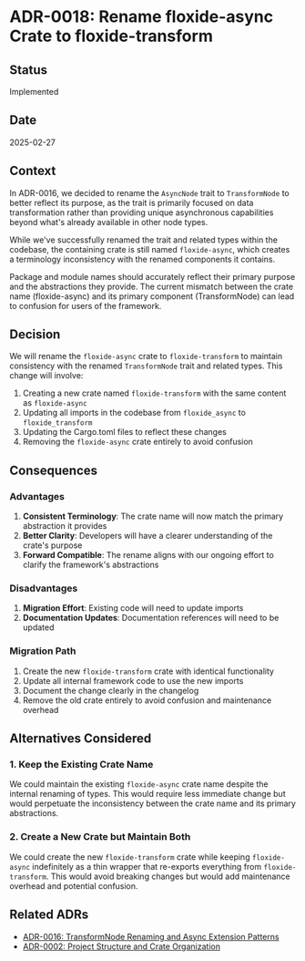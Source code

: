 # ADR-0018: Rename floxide-async Crate to floxide-transform

## Status

Implemented

## Date

2025-02-27

## Context

In ADR-0016, we decided to rename the `AsyncNode` trait to `TransformNode` to better reflect its purpose, as the trait is primarily focused on data transformation rather than providing unique asynchronous capabilities beyond what's already available in other node types.

While we've successfully renamed the trait and related types within the codebase, the containing crate is still named `floxide-async`, which creates a terminology inconsistency with the renamed components it contains.

Package and module names should accurately reflect their primary purpose and the abstractions they provide. The current mismatch between the crate name (floxide-async) and its primary component (TransformNode) can lead to confusion for users of the framework.

## Decision

We will rename the `floxide-async` crate to `floxide-transform` to maintain consistency with the renamed `TransformNode` trait and related types. This change will involve:

1. Creating a new crate named `floxide-transform` with the same content as `floxide-async`
2. Updating all imports in the codebase from `floxide_async` to `floxide_transform`
3. Updating the Cargo.toml files to reflect these changes
4. Removing the `floxide-async` crate entirely to avoid confusion

## Consequences

### Advantages

1. **Consistent Terminology**: The crate name will now match the primary abstraction it provides
2. **Better Clarity**: Developers will have a clearer understanding of the crate's purpose
3. **Forward Compatible**: The rename aligns with our ongoing effort to clarify the framework's abstractions

### Disadvantages

1. **Migration Effort**: Existing code will need to update imports
2. **Documentation Updates**: Documentation references will need to be updated

### Migration Path

1. Create the new `floxide-transform` crate with identical functionality
2. Update all internal framework code to use the new imports
3. Document the change clearly in the changelog
4. Remove the old crate entirely to avoid confusion and maintenance overhead

## Alternatives Considered

### 1. Keep the Existing Crate Name

We could maintain the existing `floxide-async` crate name despite the internal renaming of types. This would require less immediate change but would perpetuate the inconsistency between the crate name and its primary abstractions.

### 2. Create a New Crate but Maintain Both

We could create the new `floxide-transform` crate while keeping `floxide-async` indefinitely as a thin wrapper that re-exports everything from `floxide-transform`. This would avoid breaking changes but would add maintenance overhead and potential confusion.

## Related ADRs

- [ADR-0016: TransformNode Renaming and Async Extension Patterns](0016-transform-node-and-async-extensions.md)
- [ADR-0002: Project Structure and Crate Organization](0002-project-structure-and-crate-organization.md)
